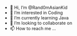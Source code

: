 - 👋 Hi, I’m @Rand0mAsianKid
- 👀 I’m interested in Coding
- 🌱 I’m currently learning Java
- 💞️ I’m looking to collaborate on
- 📫 How to reach me ...

<!---
Rand0mAsianKid/Rand0mAsianKid is a ✨ special ✨ repository because its `README.md` (this file) appears on your GitHub profile.
You can click the Preview link to take a look at your changes.
--->
